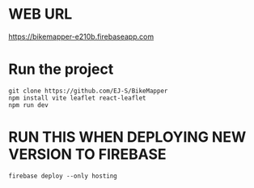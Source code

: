 # WEB URL 
https://bikemapper-e210b.firebaseapp.com

# Run the project
```
git clone https://github.com/EJ-S/BikeMapper
npm install vite leaflet react-leaflet
npm run dev
```
# RUN THIS WHEN DEPLOYING NEW VERSION TO FIREBASE
```
firebase deploy --only hosting
```
